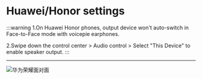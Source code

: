 # Huawei/Honor settings

:::warning 1.On Huawei Honor phones, output device won't auto-switch in Face-to-Face mode with voicepie earphones.

2.Swipe down the control center > Audio control > Select "This Device" to enable speaker output.
:::

---

![华为荣耀面对面](https://bu.dusays.com/2024/10/29/672090754e6be.png)

<!-- <BilibiliPlayer bvid="BV1nK4y1W7uN" /> -->
